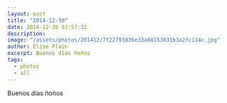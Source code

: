 ```yaml
---
layout: post
title: "2014-12-30"
date: 2014-12-30 01:57:32
description: 
image: "/assets/photos/201412/7f22793836e33a08153831b3a2fc114c.jpg"
author: Elise Plain
excerpt: Buenos días ñoños
tags: 
  - photos
  - all
---
```


Buenos días ñoños
<p></p>

